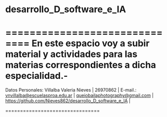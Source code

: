 # desarrollo_D_software_e_IA
==============================
En este espacio voy a subir material y actividades para las materias correspondientes a dicha especialidad.-
==============================

Datos Personales: Villalba Valeria Nieves | 26970862 | 
E-mail.: vnvillalba@escuelasproa.edu.ar | 
        queiobailaphotography@gmail.com |
https://github.com/Nieves862/desarrollo_D_software_e_IA |

================================
